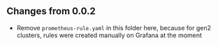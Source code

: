 ## Changes from 0.0.2
- Remove `prometheus-rule.yaml` in this folder here, because for gen2 clusters, rules were created manually on Grafana at the moment
